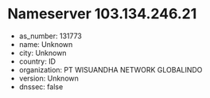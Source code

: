 # Nameserver 103.134.246.21

* as_number: 131773
* name: Unknown
* city: Unknown
* country: ID
* organization: PT WISUANDHA NETWORK GLOBALINDO
* version: Unknown
* dnssec: false
